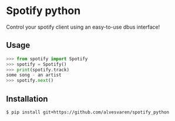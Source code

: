 # Spotify python

Control your spotify client using an easy-to-use dbus interface!

## Usage
```python
>>> from spotify import Spotify
>>> spotify = Spotify()
>>> print(spotify.track)
some song - an artist
>>> spotify.next()
```

## Installation
```bash
$ pip install git+https://github.com/alvesvaren/spotify_python
```
